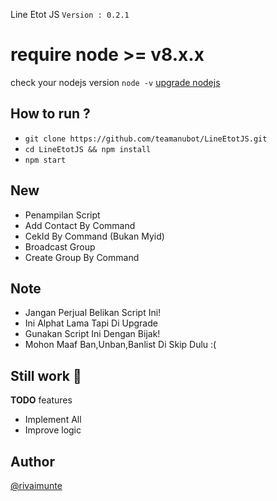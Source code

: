 Line Etot JS
`Version : 0.2.1`

# require node >= v8.x.x
check your nodejs version
`node -v`
[upgrade nodejs](https://google.com/)


How to run ?
------
- `git clone https://github.com/teamanubot/LineEtotJS.git`
- `cd LineEtotJS && npm install`
- `npm start`

New
-------
- Penampilan Script
- Add Contact By Command
- CekId By Command (Bukan Myid)
- Broadcast Group
- Create Group By Command

Note
-------
- Jangan Perjual Belikan Script Ini!
- Ini Alphat Lama Tapi Di Upgrade
- Gunakan Script Ini Dengan Bijak!
- Mohon Maaf Ban,Unban,Banlist Di Skip Dulu :(

Still work :construction_worker:
----
**TODO** features
- Implement All 
- Improve logic

Author
------
[@rivaimunte](http://line.me/ti/p/~kobe2k17)

